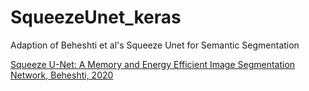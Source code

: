 # SqueezeUnet_keras
Adaption of Beheshti et al's Squeeze Unet for Semantic Segmentation

[Squeeze U-Net: A Memory and Energy Efficient Image Segmentation Network, Beheshti, 2020](https://ieeexplore.ieee.org/document/9150777)
